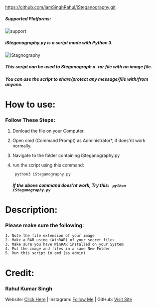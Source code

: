 https://github.com/iamSinghRahul/iSteganography.git

##### Supported Platforms:
![support](https://singhrahul.netlify.app/windows.png)
##### iSteganography.py is a script made with Python 3.
![iStagnography](https://singhrahul.netlify.app/iStagnography.jpg)
##### This script can be used to Steganograph a .rar file with an image file.
##### You can use the script to share/protect any message/file with/from anyone.

# How to use:
### Follow These Steps:
1. Donload the file on your Computer.
2. Open cmd (Command Prompt) as Administrator*, if does'nt work normally.
3. Navigate to the folder containing iSteganography.py
4. run the script using this command:

   ``` python3 iSteganography.py```
   #####  If the above command does'nt work, Try this: ``` python iSteganography.py```


# Description:
### Please make sure the following:
    1. Note the file extension of your image
    2. Make a RAR using (WinRAR) of your secret files
    3. Make sure you have WinRAR installed on your System
    4. Put the image and files in a same New Folder
    5. Run this script in cmd (as admin)
	
# Credit:
### Rahul Kumar Singh
Website: [Click Here](https://rahulsingh.netlify.com) | Instagram:  [Follow Me](https://instagram.com/proud2indian) | GitHub: [Visit Site](https://github.com/iamSinghRahul/)
